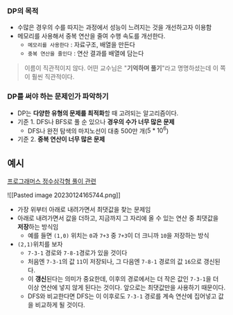 ### DP의 목적
- 수많은 경우의 수를 따지는 과정에서 성능이 느려지는 것을 개선하고자 이용함 
- 메모리를 사용해서 중복 연산을 줄여 수행 속도를 개선한다.
	- `메모리를 사용한다` : 자료구조, 배열을 만든다
	- `중복 연산을 줄인다` : 연산 결과를 배열에 담는다

> 이름이 직관적이지 않다. 어떤 교수님은 "**기억하며 풀기**"라고 명명하셨는데 이 쪽이 훨씬 직관적이다.

### DP를 써야 하는 문제인가 파악하기
- DP는 **다양한 유형의 문제를 최적화**할 때 고려되는 알고리즘이다. 
- 기준 1. DFS나 BFS로 풀 순 있으나 **경우의 수가 너무 많은 문제**
	- DFS나 완전 탐색의 마지노선이 대충 500만 개($5*10^6$)
- 기준 2. **중복 연산이 너무 많은 문제**

## 예시 
[프로그래머스 정수삼각형 풀이 관련](https://www.youtube.com/watch?v=0bqfTzpWySY)

![[Pasted image 20230124165744.png]]
- 가장 위부터 아래로 내려가면서 최댓값을 찾는 문제임
- 아래로 내려가면서 값을 더하고, 지금까지 그 자리에 올 수 있는 연산 중 최댓값을 **저장**하는 방식임
	- 예를 들면 `(1,0)` 위치는 `0`과 `7+3` 중 `7+3`이 더 크니까 `10`을 저장하는 방식
- `(2,1)`위치를 보자
	- `7-3-1` 경로와 `7-8-1`경로가 있을 것이다
	- 처음엔 `7-3-1`의 값 `11`이 저장되나, 그 다음엔 `7-8-1` 경로의 값 `16`으로 갱신된다.
	- 이 **갱신**된다는 의미가 중요한데, 이후의 경로에서는 더 작은 값인 `7-3-1`을 더 이상 연산에 넣지 않게 된다는 것이다. 앞으로는 최댓값만을 사용하기 때문이다. 
	- DFS와 비교한다면 DFS는 이 이후로도 `7-3-1` 경로를 계속 연산에 집어넣고 값을 비교하게 될 것이다.

